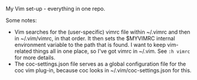 My Vim set-up - everything in one repo.

Some notes:
* Vim searches for the (user-specific) vimrc file within ~/.vimrc and then in ~/.vim/vimrc, in that order. It then sets the $MYVIMRC internal environment variable to the path that is found. I want to keep vim-related things all in one place, so I've got vimrc in ~/.vim. See `:h vimrc` for more details.
* The coc-settings.json file serves as a global configuration file for the coc vim plug-in, because coc looks in ~/.vim/coc-settings.json for this.
